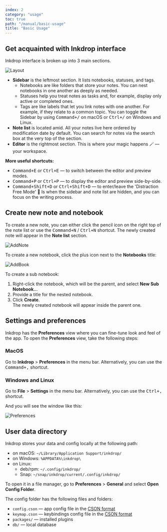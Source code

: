 ```yaml
---
index: 2
category: "usage"
toc: true
path: "/manual/basic-usage"
title: "Basic Usage"
---
```


## Get acquainted with Inkdrop interface

Inkdrop interface is broken up into 3 main sections.

![Layout](./basic-usage_screen.png)

- **Sidebar** is the leftmost section. It lists notebooks, statuses, and tags. 
  - Notebooks are like folders that store your notes. You can nest notebooks in one another as deeply as needed.
  - Statuses help you treat notes as tasks and, for example, display only active or completed ones. 
  - Tags are like labels that let you link notes with one another. For example, if they relate to a common topic.
  You can toggle the Sidebar by using <kbd>Command+/</kbd> on macOS or <kbd>Ctrl+/</kbd> on Windows and Linux.
- **Note list** is located amid. All your notes live here ordered by modification date by default. You can search for notes via the search box at the very top of the section.
- **Editor** is the rightmost section. This is where your magic happens 🪄 — your workspace. 

**More useful shortcuts:**

- <kbd>Command+E</kbd> or <kbd>Ctrl+E</kbd> — to switch between the editor and preview modes.
- <kbd>Command+P</kbd> or <kbd>Ctrl+P</kbd> — to display the editor and preview side-by-side.
- <kbd>Command+Shift+D</kbd> or <kbd>Ctrl+Shift+D</kbd> — to enter/leave the 'Distraction Free Mode' 🧘 Is when the sidebar and note list are hidden, and you can focus on the writing process.

## Create new note and notebook

To create a new note, you can either click the pencil icon on the right top of the note list or use the <kbd>Command+N</kbd> / <kbd>Ctrl+N</kbd> shortcut. The newly created note will appear in the **Note list** section.

![AddNote](./basic-usage_addnote.png)

To create a new notebook, click the plus icon next to the **Notebooks** title:

![AddBook](./basic-usage_addbook.png)

To create a sub notebook: 

1. Right-click the notebook, which will be the parent, and select **New Sub Notebook..**.
2. Provide a title for the nested notebook.
3. Click **Create**.  
The newly created notebook will appear inside the parent one.  


## Settings and preferences

Inkdrop has the **Preferences** view where you can fine-tune look and feel of the app. To open the **Preferences** view, take the following steps:

### MacOS

Go to **Inkdrop** > **Preferences** in the menu bar. Alternatively, you can use the <kbd>Command+,</kbd> shortcut. 

### Windows and Linux

Go to **File** > **Settings** in the menu bar. Alternatively, you can use the <kbd>Ctrl+,</kbd> shortcut.

And you will see the window like this:

![Preferences](./basic-usage_preferences.png)

## User data directory

Inkdrop stores your data and config locally at the following path:

- on macOS: `~/Library/Application Support/inkdrop/`
- on Windows: `%APPDATA%\inkdrop\`
- on Linux:
  - deb/rpm: `~/.config/inkdrop/`
  - Snap: `~/snap/inkdrop/current/.config/inkdrop/`

To open it in a file manager, go to **Preferences** > **General** and select **Open Config Folder**.

The config folder has the following files and folders:

- `config.cson` — app config file in the [CSON format](https://github.com/bevry/cson#what-is-cson)
- `keymap.cson` — keybindings config file in the [CSON format](https://github.com/bevry/cson#what-is-cson)
- `packages/` — installed plugins
- `db/` — local database
